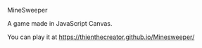 MineSweeper

A game made in JavaScript Canvas. 

You can play it at https://thienthecreator.github.io/Minesweeper/
